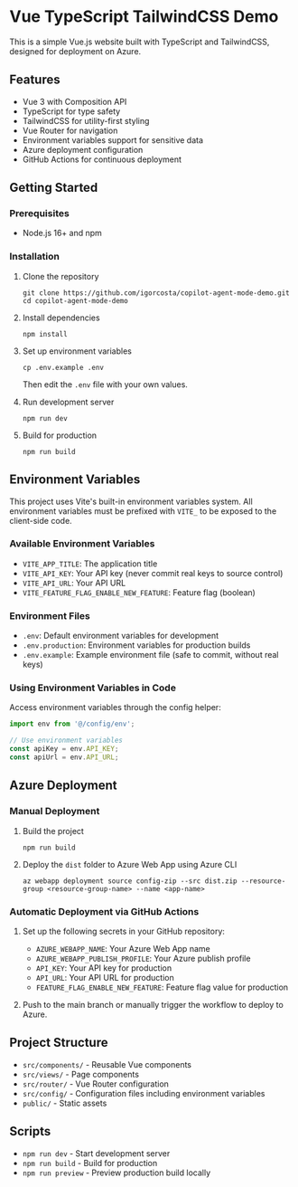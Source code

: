 # Vue TypeScript TailwindCSS Demo

This is a simple Vue.js website built with TypeScript and TailwindCSS, designed for deployment on Azure.

## Features

- Vue 3 with Composition API
- TypeScript for type safety
- TailwindCSS for utility-first styling
- Vue Router for navigation
- Environment variables support for sensitive data
- Azure deployment configuration
- GitHub Actions for continuous deployment

## Getting Started

### Prerequisites

- Node.js 16+ and npm

### Installation

1. Clone the repository
   ```
   git clone https://github.com/igorcosta/copilot-agent-mode-demo.git
   cd copilot-agent-mode-demo
   ```

2. Install dependencies
   ```
   npm install
   ```

3. Set up environment variables
   ```
   cp .env.example .env
   ```
   Then edit the `.env` file with your own values.

4. Run development server
   ```
   npm run dev
   ```

5. Build for production
   ```
   npm run build
   ```

## Environment Variables

This project uses Vite's built-in environment variables system. All environment variables must be prefixed with `VITE_` to be exposed to the client-side code.

### Available Environment Variables

- `VITE_APP_TITLE`: The application title
- `VITE_API_KEY`: Your API key (never commit real keys to source control)
- `VITE_API_URL`: Your API URL
- `VITE_FEATURE_FLAG_ENABLE_NEW_FEATURE`: Feature flag (boolean)

### Environment Files

- `.env`: Default environment variables for development
- `.env.production`: Environment variables for production builds
- `.env.example`: Example environment file (safe to commit, without real keys)

### Using Environment Variables in Code

Access environment variables through the config helper:

```typescript
import env from '@/config/env';

// Use environment variables
const apiKey = env.API_KEY;
const apiUrl = env.API_URL;
```

## Azure Deployment

### Manual Deployment

1. Build the project
   ```
   npm run build
   ```

2. Deploy the `dist` folder to Azure Web App using Azure CLI
   ```
   az webapp deployment source config-zip --src dist.zip --resource-group <resource-group-name> --name <app-name>
   ```

### Automatic Deployment via GitHub Actions

1. Set up the following secrets in your GitHub repository:
   - `AZURE_WEBAPP_NAME`: Your Azure Web App name
   - `AZURE_WEBAPP_PUBLISH_PROFILE`: Your Azure publish profile
   - `API_KEY`: Your API key for production
   - `API_URL`: Your API URL for production
   - `FEATURE_FLAG_ENABLE_NEW_FEATURE`: Feature flag value for production

2. Push to the main branch or manually trigger the workflow to deploy to Azure.

## Project Structure

- `src/components/` - Reusable Vue components
- `src/views/` - Page components
- `src/router/` - Vue Router configuration
- `src/config/` - Configuration files including environment variables
- `public/` - Static assets

## Scripts

- `npm run dev` - Start development server
- `npm run build` - Build for production
- `npm run preview` - Preview production build locally
